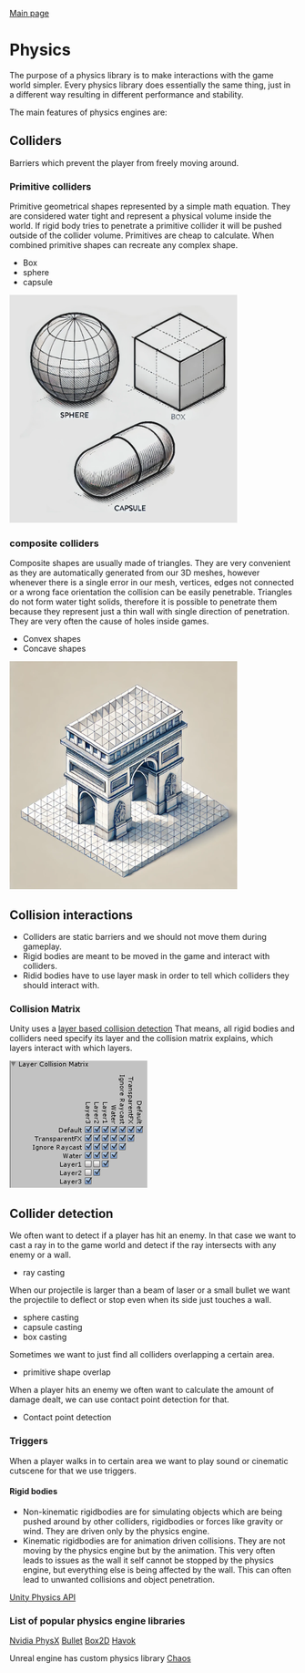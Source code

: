 [Main page](../../../readme.md)

# Physics

The purpose of a physics library is to make interactions with the game world simpler.
Every physics library does essentially the same thing, just in a different way
resulting in different performance and stability.

The main features of physics engines are:  

## Colliders
Barriers which prevent the player from freely moving around.

### Primitive colliders

Primitive geometrical shapes represented by a simple math equation.
They are considered water tight and represent a physical volume inside the world.
If rigid body tries to penetrate a primitive collider it will be pushed  
outside of the collider volume. Primitives are cheap to calculate.
When combined primitive shapes can recreate any complex shape.

- Box
- sphere
- capsule

<img src="../../img/physics_colliders.png" alt="physics colliders" height="400"/>

### composite colliders  

Composite shapes are usually made of triangles. They are very convenient as they are automatically
generated from our 3D meshes, however whenever there is a single error in our mesh,
vertices, edges not connected or a wrong face orientation the collision can be easily penetrable.
Triangles do not form water tight solids, therefore it is possible to penetrate them 
because they represent just a thin wall with single direction of penetration.
They are very often the cause of holes inside games.

- Convex shapes
- Concave shapes

<img src="../../img/physics_triangle_collider.png" alt="physics triangle collider" height="400"/>

## Collision interactions

- Colliders are static barriers and we should not move them during gameplay.
- Rigid bodies are meant to be moved in the game and interact with colliders.
- Ridid bodies have to use layer mask in order to tell which colliders they should interact with.

### Collision Matrix

Unity uses a [layer based collision detection](https://docs.unity3d.com/Manual/LayerBasedCollision.html)
That means, all rigid bodies and colliders need specify its layer
and the collision matrix explains, which layers interact with which layers.

<img src="../../img/physics_layer_matrix.png" alt="physics layer matrix"/>

## Collider detection

We often want to detect if a player has hit an enemy. 
In that case we want to cast a ray in to the game world and
detect if the ray intersects with any enemy or a wall.
- ray casting

When our projectile is larger than a beam of laser or a small bullet we want the projectile
to deflect or stop even when its side just touches a wall.

- sphere casting
- capsule casting
- box casting

Sometimes we want to just find all colliders overlapping a certain area.
- primitive shape overlap

When a player hits an enemy we often want to calculate the amount of damage dealt, we can
use contact point detection for that.
- Contact point detection

### Triggers

When a player walks in to certain area we want to play sound or cinematic cutscene for that
we use triggers.

#### Rigid bodies

- Non-kinematic rigidbodies are for simulating objects which are being pushed around
by other colliders, rigidbodies or forces like gravity or wind.
They are driven only by the physics engine.
- Kinematic rigidbodies are for animation driven collisions.
They are not moving by the physics engine but by the animation.
This very often leads to issues as the wall it self cannot be stopped 
by the physics engine, but everything else is being affected by the wall.
This can often lead to unwanted collisions and object penetration.

[Unity Physics API](https://docs.unity3d.com/ScriptReference/Physics.html)

### List of popular physics engine libraries

[Nvidia PhysX](https://github.com/NVIDIA-Omniverse/PhysX)
[Bullet](https://github.com/bulletphysics/bullet3)
[Box2D](https://box2d.org/)
[Havok](https://www.havok.com/)

Unreal engine has custom physics library
[Chaos](https://dev.epicgames.com/documentation/en-us/unreal-engine/chaos-physics-overview?application_version=4.27)

